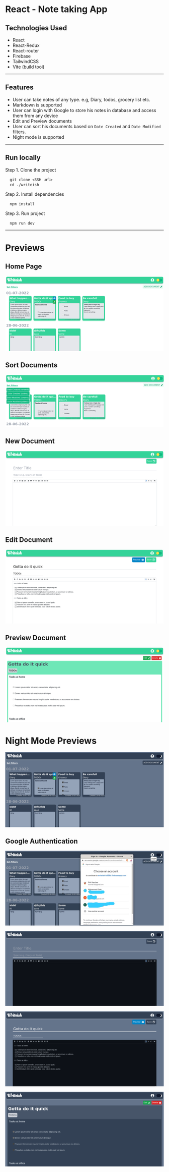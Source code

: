 # React - Note taking App

## Technologies Used
  - React
  - React-Redux
  - React-router
  - Firebase
  - TailwindCSS
  - Vite (build tool)
---
## Features
  - User can take notes of any type. e.g, Diary, todos, grocery list etc.
  - Markdown is supported
  - User can login with Google to store his notes in database and access them from any device
  - Edit and Preview documents
  - User can sort his documents based on ` Date Created ` and ` Date Modified ` filters.
  - Night mode is supported
---

## Run locally

Step 1. Clone the project
```
  git clone <SSH url>
  cd ./writeish
```

Step 2. Install dependencies

```
  npm install
```

Step 3. Run project

```
  npm run dev
```

---
# Previews

## Home Page
![](./src/assets/images/0.png)

## Sort Documents
![](src/assets/images/4.png)

## New Document
![](src/assets/images/3.png)

## Edit Document
![](src/assets/images/8.png)

## Preview Document
![](src/assets/images/5.png)

# Night Mode Previews

![](src/assets/images/1.png)

## Google Authentication
![](src/assets/images/9.jpeg)

![](src/assets/images/2.png)

![](src/assets/images/7.png)

![](src/assets/images/6.png)

